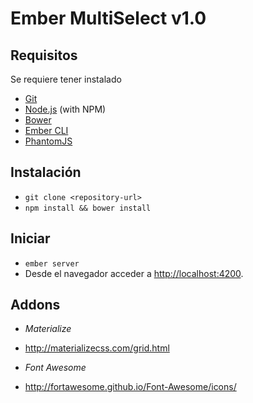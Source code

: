 # Ember MultiSelect v1.0

## Requisitos
Se requiere tener instalado
* [Git](http://git-scm.com/)
* [Node.js](http://nodejs.org/) (with NPM)
* [Bower](http://bower.io/)
* [Ember CLI](http://www.ember-cli.com/)
* [PhantomJS](http://phantomjs.org/)

## Instalación

* `git clone <repository-url>`
* `npm install && bower install`


## Iniciar 

* `ember server`
* Desde el navegador acceder a [http://localhost:4200](http://localhost:4200).

## Addons
* *Materialize*
 + http://materializecss.com/grid.html

* *Font Awesome*
 + http://fortawesome.github.io/Font-Awesome/icons/


